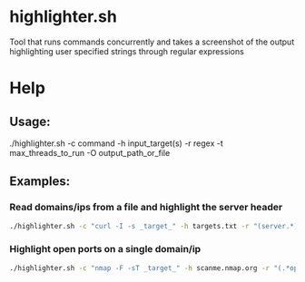 # highlighter.sh
Tool that runs commands concurrently and takes a screenshot of the output highlighting user specified strings through regular expressions

# Help
## Usage:
./highlighter.sh -c command -h input_target(s) -r regex -t max_threads_to_run -O output_path_or_file
## Examples: 
### Read domains/ips from a file and highlight the server header
```bash
./highlighter.sh -c "curl -I -s _target_" -h targets.txt -r "(server.*)\r" -t 3 -O server-header-
```
### Highlight open ports on a single domain/ip
```bash
./highlighter.sh -c "nmap -F -sT _target_" -h scanme.nmap.org -r "(.*open.*)"
```
